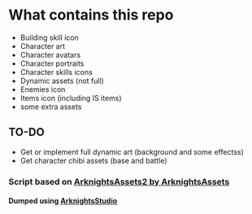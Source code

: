 # What contains this repo

- Building skill icon
- Character art
- Character avatars
- Character portraits
- Character skills icons
- Dynamic assets (not full)
- Enemies icon
- Items icon (including IS items)
- some extra assets

## TO-DO

- Get or implement full dynamic art (background and some effectss)
- Get character chibi assets (base and battle)

### Script based on [ArknightsAssets2 by ArknightsAssets](https://github.com/ArknightsAssets/ArknightsAssets2/tree/master)

#### Dumped using [ArknightsStudio](https://github.com/aelurum/AssetStudio/tree/ArknightsStudio)
